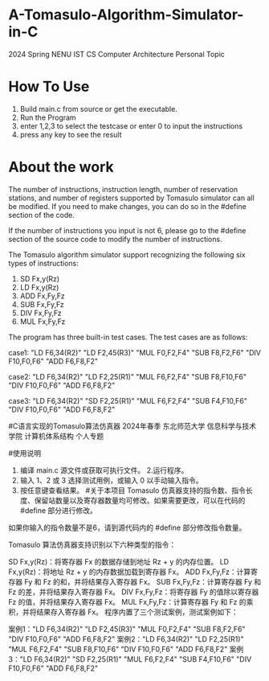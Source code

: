 # A-Tomasulo-Algorithm-Simulator-in-C
2024 Spring NENU IST CS Computer Architecture Personal Topic

# How To Use
1. Build main.c from source or get the executable.
2. Run the Program
3. enter 1,2,3 to select the testcase or enter 0 to input the instructions
4. press any key to see the result

# About the work
The number of instructions, instruction length, number of reservation stations, and number of registers supported by Tomasulo simulator can all be modified. If you need to make changes, you can do so in the #define section of the code.

If the number of instructions you input is not 6, please go to the #define section of the source code to modify the number of instructions.

The Tomasulo algorithm simulator support recognizing the following six types of instructions:
1. SD Fx,y(Rz)
2. LD Fx,y(Rz)
3. ADD Fx,Fy,Fz
4. SUB Fx,Fy,Fz
5. DIV Fx,Fy,Fz
6. MUL Fx,Fy,Fz

The program has three built-in test cases. The test cases are as follows:

case1:
"LD F6,34(R2)"
"LD F2,45(R3)"
"MUL F0,F2,F4"
"SUB F8,F2,F6"
"DIV F10,F0,F6"
"ADD F6,F8,F2"

case2:
"LD F6,34(R2)"
"LD F2,25(R1)"
"MUL F6,F2,F4"
"SUB F8,F10,F6"
"DIV F10,F0,F6"
"ADD F6,F8,F2"

case3:
"LD F6,34(R2)"
"SD F2,25(R1)"
"MUL F6,F2,F4"
"SUB F4,F10,F6"
"DIV F10,F0,F6"
"ADD F6,F8,F2"

#C语言实现的Tomasulo算法仿真器
2024年春季 东北师范大学 信息科学与技术学院 计算机体系结构 个人专题

#使用说明
1. 编译 main.c 源文件或获取可执行文件。
2.运行程序。
3. 输入 1、2 或 3 选择测试用例，或输入 0 以手动输入指令。
4. 按任意键查看结果。
#关于本项目
Tomasulo 仿真器支持的指令数、指令长度、保留站数量以及寄存器数量均可修改。如果需要更改，可以在代码的 #define 部分进行修改。

如果你输入的指令数量不是6，请到源代码内的 #define 部分修改指令数量。

Tomasulo 算法仿真器支持识别以下六种类型的指令：

SD Fx,y(Rz)：将寄存器 Fx 的数据存储到地址 Rz + y 的内存位置。
LD Fx,y(Rz)：将地址 Rz + y 的内存数据加载到寄存器 Fx。
ADD Fx,Fy,Fz：计算寄存器 Fy 和 Fz 的和，并将结果存入寄存器 Fx。
SUB Fx,Fy,Fz：计算寄存器 Fy 和 Fz 的差，并将结果存入寄存器 Fx。
DIV Fx,Fy,Fz：将寄存器 Fy 的值除以寄存器 Fz 的值，并将结果存入寄存器 Fx。
MUL Fx,Fy,Fz：计算寄存器 Fy 和 Fz 的乘积，并将结果存入寄存器 Fx。
程序内置了三个测试案例，测试案例如下：

案例1："LD F6,34(R2)" "LD F2,45(R3)" "MUL F0,F2,F4" "SUB F8,F2,F6" "DIV F10,F0,F6" "ADD F6,F8,F2"
案例2："LD F6,34(R2)" "LD F2,25(R1)" "MUL F6,F2,F4" "SUB F8,F10,F6" "DIV F10,F0,F6" "ADD F6,F8,F2"
案例3："LD F6,34(R2)" "SD F2,25(R1)" "MUL F6,F2,F4" "SUB F4,F10,F6" "DIV F10,F0,F6" "ADD F6,F8,F2"
